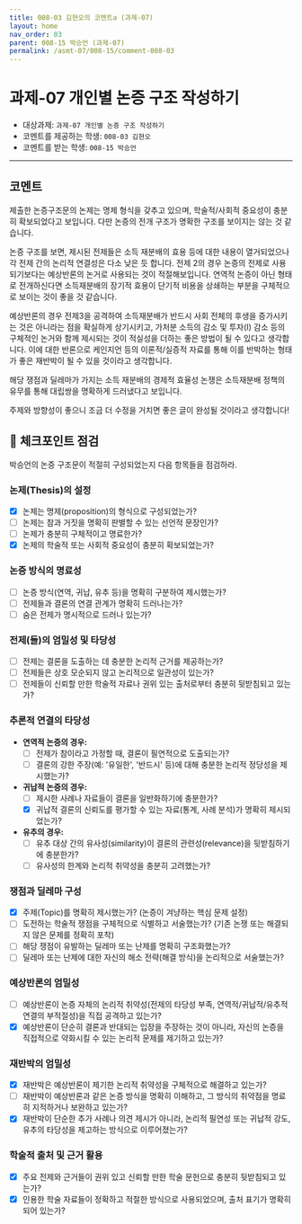 ```yaml
---
title: 008-03 김현오의 코멘트a (과제-07) 
layout: home
nav_order: 03
parent: 008-15 박승언 (과제-07)
permalink: /asmt-07/008-15/comment-008-03
---
```


# 과제-07 개인별 논증 구조 작성하기

- 대상과제: `과제-07 개인별 논증 구조 작성하기`
- 코멘트를 제공하는 학생: `008-03 김현오` 
- 코멘트를 받는 학생: `008-15 박승언` 

---

## 코멘트

제출한 논증구조문의 논제는 명제 형식을 갖추고 있으며, 학술적/사회적 중요성이 충분히 확보되었다고 보입니다. 다만 논증의 전개 구조가 명확한 구조를 보이지는 않는 것 같습니다.

논증 구조를 보면, 제시된 전제들은 소득 재분배의 효용 등에 대한 내용이 열거되었으나 각 전제 간의 논리적 연결성은 다소 낮은 듯 합니다. 전제 2의 경우 논증의 전제로 사용되기보다는 예상반론의 논거로 사용되는 것이 적절해보입니다. 연역적 논증이 아닌 형태로 전개하신다면 소득재분배의 장기적 효용이 단기적 비용을 상쇄하는 부분을 구체적으로 보이는 것이 좋을 것 같습니다.

예상반론의 경우 전제3을 공격하여 소득재분배가 반드시 사회 전체의 후생을 증가시키는 것은 아니라는 점을 확실하게 상기시키고, 가처분 소득의 감소 및 투자(I) 감소 등의 구체적인 논거와 함께 제시되는 것이 적실성을 더하는 좋은 방법이 될 수 있다고 생각합니다. 이에 대한 반론으로 케인지언 등의 이론적/실증적 자료를 통해 이를 반박하는 형태가 좋은 재반박이 될 수 있을 것이라고 생각합니다.

해당 쟁점과 딜레마가 가지는 소득 재분배의 경제적 효율성 논쟁은 소득재분배 정책의 유무를 통해 대립쌍을 명확하게 드러냈다고 보입니다.

주제와 방향성이 좋으니 조금 더 수정을 거치면 좋은 글이 완성될 것이라고 생각합니다!

## 📌 체크포인트 점검

박승언의 논증 구조문이 적절히 구성되었는지 다음 항목들을 점검하라.

### **논제(Thesis)의 설정**
- [x] 논제는 명제(proposition)의 형식으로 구성되었는가?
- [ ] 논제는 참과 거짓을 명확히 판별할 수 있는 선언적 문장인가?
- [ ] 논제가 충분히 구체적이고 명료한가?
- [x] 논제의 학술적 또는 사회적 중요성이 충분히 확보되었는가?

### **논증 방식의 명료성**
- [ ] 논증 방식(연역, 귀납, 유추 등)을 명확히 구분하여 제시했는가?
- [ ] 전제들과 결론의 연결 관계가 명확히 드러나는가?
- [ ] 숨은 전제가 명시적으로 드러나 있는가?

### **전제(들)의 엄밀성 및 타당성**
- [ ] 전제는 결론을 도출하는 데 충분한 논리적 근거를 제공하는가?
- [ ] 전제들은 상호 모순되지 않고 논리적으로 일관성이 있는가?
- [ ] 전제들이 신뢰할 만한 학술적 자료나 권위 있는 출처로부터 충분히 뒷받침되고 있는가?

### **추론적 연결의 타당성**
- **연역적 논증의 경우:**
  - [ ] 전제가 참이라고 가정할 때, 결론이 필연적으로 도출되는가?
  - [ ] 결론의 강한 주장(예: '유일한', '반드시' 등)에 대해 충분한 논리적 정당성을 제시했는가?

- **귀납적 논증의 경우:**
  - [ ] 제시한 사례나 자료들이 결론을 일반화하기에 충분한가?
  - [x] 귀납적 결론의 신뢰도를 평가할 수 있는 자료(통계, 사례 분석)가 명확히 제시되었는가?

- **유추의 경우:**
  - [ ] 유추 대상 간의 유사성(similarity)이 결론의 관련성(relevance)을 뒷받침하기에 충분한가?
  - [ ] 유사성의 한계와 논리적 취약성을 충분히 고려했는가?

### **쟁점과 딜레마 구성**
- [x] 주제(Topic)를 명확히 제시했는가? (논증이 겨냥하는 핵심 문제 설정)
- [ ] 도전하는 학술적 쟁점을 구체적으로 식별하고 서술했는가? (기존 논쟁 또는 해결되지 않은 문제를 정확히 포착)
- [ ] 해당 쟁점이 유발하는 딜레마 또는 난제를 명확히 구조화했는가?
- [ ] 딜레마 또는 난제에 대한 자신의 해소 전략(해결 방식)을 논리적으로 서술했는가?

### **예상반론의 엄밀성**
- [ ] 예상반론이 논증 자체의 논리적 취약성(전제의 타당성 부족, 연역적/귀납적/유추적 연결의 부적절성)을 직접 공격하고 있는가?
- [x] 예상반론이 단순히 결론과 반대되는 입장을 주장하는 것이 아니라, 자신의 논증을 직접적으로 약화시킬 수 있는 논리적 문제를 제기하고 있는가?

### **재반박의 엄밀성**
- [x] 재반박은 예상반론이 제기한 논리적 취약성을 구체적으로 해결하고 있는가?
- [ ] 재반박이 예상반론과 같은 논증 방식을 명확히 이해하고, 그 방식의 취약점을 명료히 지적하거나 보완하고 있는가?
- [x] 재반박이 단순한 추가 사례나 의견 제시가 아니라, 논리적 필연성 또는 귀납적 강도, 유추의 타당성을 제고하는 방식으로 이루어졌는가?

### **학술적 출처 및 근거 활용**
- [x] 주요 전제와 근거들이 권위 있고 신뢰할 만한 학술 문헌으로 충분히 뒷받침되고 있는가?
- [x] 인용한 학술 자료들이 정확하고 적절한 방식으로 사용되었으며, 출처 표기가 명확히 되어 있는가?